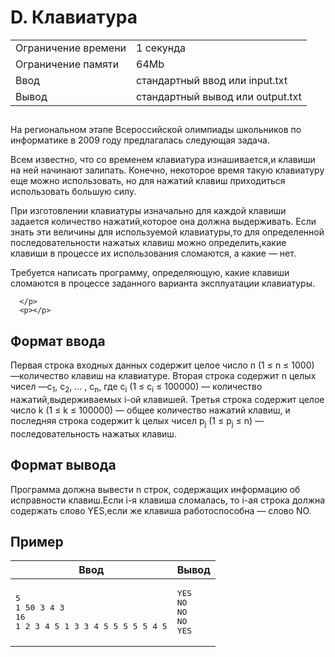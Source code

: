 <div class="problem-statement">
   <div class="header">
      <h1 class="title">D. Клавиатура</h1>
      <table>
         <tr class="time-limit">
            <td class="property-title">Ограничение времени</td>
            <td>1&nbsp;секунда</td>
         </tr>
         <tr class="memory-limit">
            <td class="property-title">Ограничение памяти</td>
            <td>64Mb</td>
         </tr>
         <tr class="input-file">
            <td class="property-title">Ввод</td>
            <td colspan="1">стандартный ввод или input.txt</td>
         </tr>
         <tr class="output-file">
            <td class="property-title">Вывод</td>
            <td colspan="1">стандартный вывод или output.txt</td>
         </tr>
      </table>
   </div>
   <h2></h2>
   <div class="legend"><span style="">
         <p>На региональном этапе Всероссийской олимпиады школьников по информатике в 2009 году предлагалась следующая задача. </p></span><p>Всем известно, что со временем клавиатура изнашивается,и клавиши на ней начинают залипать. Конечно, некоторое время такую
         клавиатуру еще можно использовать, но для нажатий клавиш приходиться использовать большую силу. 
      </p>
      <p>При изготовлении клавиатуры изначально для каждой клавиши задается количество нажатий,которое она должна выдерживать. Если
         знать эти величины для используемой клавиатуры,то для определенной последовательности нажатых клавиш можно определить,какие
         клавиши в процессе их использования сломаются, а какие — нет. 
      </p>
      <p>Требуется написать программу, определяющую, какие клавиши сломаются в процессе заданного варианта эксплуатации клавиатуры.
         
      </p>
      <p></p>
   </div>
   <h2>Формат ввода</h2>
   <div class="input-specification"><span style="">
         <p>Первая строка входных данных содержит целое число <span class="tex-math-text">n</span> (<span class="tex-math-text">1 &le; n &le; 1000</span>) —количество клавиш на клавиатуре. Вторая строка содержит <span class="tex-math-text">n</span> целых чисел —<span class="tex-math-text">с<sub>1</sub></span>, <span class="tex-math-text">с<sub>2</sub></span>, … , <span class="tex-math-text">с<sub>n</sub></span>, где <span class="tex-math-text">с<sub>i</sub></span> (<span class="tex-math-text">1 &le; c<sub>i</sub> &le; 100000</span>) — количество нажатий,выдерживаемых <span class="tex-math-text">i</span>-ой клавишей. Третья строка содержит целое число <span class="tex-math-text">k</span> (<span class="tex-math-text">1 &le; k &le; 100000</span>) — общее количество нажатий клавиш, и последняя строка содержит <span class="tex-math-text">k</span> целых чисел <span class="tex-math-text">p<sub>j</sub></span> (<span class="tex-math-text">1 &le; p<sub>j</sub> &le; n</span>) — последовательность нажатых клавиш. 
         </p></span><p></p>
   </div>
   <h2>Формат вывода</h2>
   <div class="output-specification"><span style="">
         <p>Программа должна вывести n строк, содержащих информацию об исправности клавиш.Если <span class="tex-math-text">i</span>-я клавиша сломалась, то <span class="tex-math-text">i</span>-ая строка должна содержать слово YES,если же клавиша работоспособна — слово NO. 
         </p></span><p></p>
   </div>
   <h2>Пример</h2>
   <table class="sample-tests">
      <thead>
         <tr>
            <th>Ввод</th>
            <th>Вывод</th>
         </tr>
      </thead>
      <tbody>
         <tr>
            <td><pre>5
1 50 3 4 3
16
1 2 3 4 5 1 3 3 4 5 5 5 5 5 4 5
</pre></td>
            <td><pre>YES
NO
NO
NO
YES
</pre></td>
         </tr>
      </tbody>
   </table>
</div></div>
